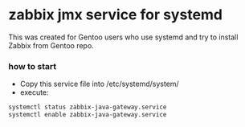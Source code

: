 # zabbix jmx service for systemd
This was created for Gentoo users who use systemd and try to install Zabbix from Gentoo repo.
### how to start
* Copy this service file into /etc/systemd/system/
* execute:
``` bash
systemctl status zabbix-java-gateway.service
systemctl enable zabbix-java-gateway.service
